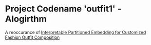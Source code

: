 # Project Codename 'outfit1' - Alogirthm
A reoccurance of [Interpretable Partitioned Embedding for Customized Fashion Outfit Composition](https://arxiv.org/abs/1806.04845)
